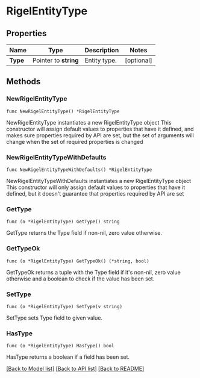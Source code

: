 # RigelEntityType

## Properties

Name | Type | Description | Notes
------------ | ------------- | ------------- | -------------
**Type** | Pointer to **string** | Entity type. | [optional] 

## Methods

### NewRigelEntityType

`func NewRigelEntityType() *RigelEntityType`

NewRigelEntityType instantiates a new RigelEntityType object
This constructor will assign default values to properties that have it defined,
and makes sure properties required by API are set, but the set of arguments
will change when the set of required properties is changed

### NewRigelEntityTypeWithDefaults

`func NewRigelEntityTypeWithDefaults() *RigelEntityType`

NewRigelEntityTypeWithDefaults instantiates a new RigelEntityType object
This constructor will only assign default values to properties that have it defined,
but it doesn't guarantee that properties required by API are set

### GetType

`func (o *RigelEntityType) GetType() string`

GetType returns the Type field if non-nil, zero value otherwise.

### GetTypeOk

`func (o *RigelEntityType) GetTypeOk() (*string, bool)`

GetTypeOk returns a tuple with the Type field if it's non-nil, zero value otherwise
and a boolean to check if the value has been set.

### SetType

`func (o *RigelEntityType) SetType(v string)`

SetType sets Type field to given value.

### HasType

`func (o *RigelEntityType) HasType() bool`

HasType returns a boolean if a field has been set.


[[Back to Model list]](../README.md#documentation-for-models) [[Back to API list]](../README.md#documentation-for-api-endpoints) [[Back to README]](../README.md)


